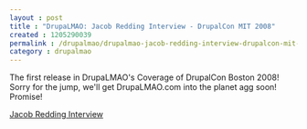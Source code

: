 ```yaml
---
layout : post
title : "DrupaLMAO: Jacob Redding Interview - DrupalCon MIT 2008"
created : 1205290039
permalink : /drupalmao/drupalmao-jacob-redding-interview-drupalcon-mit-2008
category : drupalmao
---
```

The first release in DrupaLMAO's Coverage of DrupalCon Boston 2008! Sorry for the jump, we'll get DrupaLMAO.com into the planet agg soon! Promise!

<a href="http://drupalmao.com/node/8">Jacob Redding Interview</a>